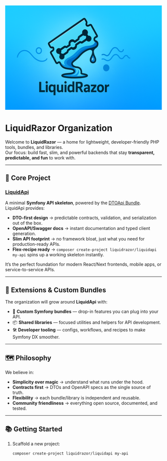 <p align="center">
  <img src="https://raw.githubusercontent.com/LiquidRazor/.github/main/LiquidRazorBanner.png" alt="LiquidRazor banner" />
</p>

# LiquidRazor Organization

Welcome to **LiquidRazor** — a home for lightweight, developer-friendly PHP tools, bundles, and libraries.  
Our focus: build fast, slim, and powerful backends that stay **transparent, predictable, and fun** to work with.

---

## 🚀 Core Project

### [LiquidApi](https://github.com/LiquidRazor/LiquidApi)
A minimal **Symfony API skeleton**, powered by the [DTOApi Bundle](https://github.com/LiquidRazor/DTOApi).  
LiquidApi provides:

- **DTO-first design** → predictable contracts, validation, and serialization out of the box.  
- **OpenAPI/Swagger docs** → instant documentation and typed client generation.  
- **Slim API footprint** → no framework bloat, just what you need for production-ready APIs.  
- **Flex-recipe ready** → `composer create-project liquidrazor/liquidapi my-api` spins up a working skeleton instantly.  

It’s the perfect foundation for modern React/Next frontends, mobile apps, or service-to-service APIs.

---

## 🧩 Extensions & Custom Bundles

The organization will grow around **LiquidApi** with:

- 🔌 **Custom Symfony bundles** — drop-in features you can plug into your API.  
- 📦 **Shared libraries** — focused utilities and helpers for API development.  
- 🛠 **Developer tooling** — configs, workflows, and recipes to make Symfony DX smoother.  

---

## 🗺 Philosophy

We believe in:
- **Simplicity over magic** → understand what runs under the hood.  
- **Contracts first** → DTOs and OpenAPI specs as the single source of truth.  
- **Flexibility** → each bundle/library is independent and reusable.  
- **Community friendliness** → everything open source, documented, and tested.  

---

## 📚 Getting Started

1. Scaffold a new project:
   ```bash
   composer create-project liquidrazor/liquidapi my-api
